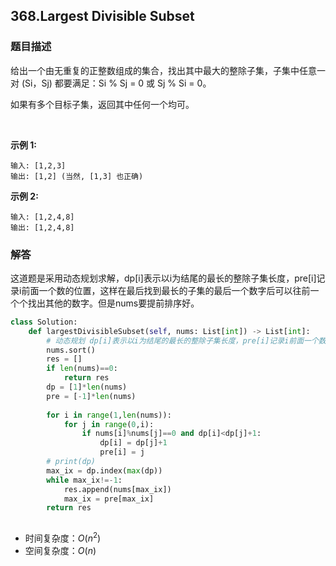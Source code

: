 ## 368.Largest Divisible Subset

### 题目描述

给出一个由无重复的正整数组成的集合，找出其中最大的整除子集，子集中任意一对 (Si，Sj) 都要满足：Si % Sj = 0 或 Sj % Si = 0。

如果有多个目标子集，返回其中任何一个均可。

 

**示例 1:**

```
输入: [1,2,3]
输出: [1,2] (当然, [1,3] 也正确)
```


**示例 2:**

```
输入: [1,2,4,8]
输出: [1,2,4,8]
```



### 解答

​	这道题是采用动态规划求解，dp[i]表示以i为结尾的最长的整除子集长度，pre[i]记录i前面一个数的位置，这样在最后找到最长的子集的最后一个数字后可以往前一个个找出其他的数字。但是nums要提前排序好。

```python
class Solution:
    def largestDivisibleSubset(self, nums: List[int]) -> List[int]:
        # 动态规划 dp[i]表示以i为结尾的最长的整除子集长度，pre[i]记录i前面一个数的位置
        nums.sort()
        res = []
        if len(nums)==0:
            return res
        dp = [1]*len(nums)
        pre = [-1]*len(nums)
        
        for i in range(1,len(nums)):
            for j in range(0,i):
                if nums[i]%nums[j]==0 and dp[i]<dp[j]+1:
                    dp[i] = dp[j]+1
                    pre[i] = j
        # print(dp)
        max_ix = dp.index(max(dp))
        while max_ix!=-1:
            res.append(nums[max_ix])
            max_ix = pre[max_ix]
        return res
        
```

- 时间复杂度：$O(n^2)$
- 空间复杂度：$O(n)$ 

